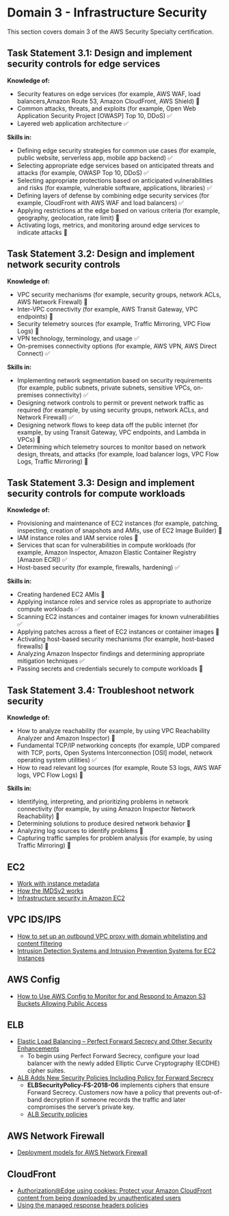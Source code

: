 # Domain 3 - Infrastructure Security

This section covers domain 3 of the AWS Security Specialty certification.

## Task Statement 3.1: Design and implement security controls for edge services

**Knowledge of:**

- Security features on edge services (for example, AWS WAF, load balancers,Amazon Route 53, Amazon CloudFront, AWS Shield) :red_circle:
- Common attacks, threats, and exploits (for example, Open Web Application Security Project [OWASP] Top 10, DDoS) :white_check_mark:
- Layered web application architecture :white_check_mark:

**Skills in:**

- Defining edge security strategies for common use cases (for example, public website, serverless app, mobile app backend) :white_check_mark:
- Selecting appropriate edge services based on anticipated threats and attacks (for example, OWASP Top 10, DDoS) :white_check_mark:
- Selecting appropriate protections based on anticipated vulnerabilities and risks (for example, vulnerable software, applications, libraries) :white_check_mark:
- Defining layers of defense by combining edge security services (for example, CloudFront with AWS WAF and load balancers) :white_check_mark:
- Applying restrictions at the edge based on various criteria (for example, geography, geolocation, rate limit) :large_orange_diamond:
- Activating logs, metrics, and monitoring around edge services to indicate attacks :large_orange_diamond:

## Task Statement 3.2: Design and implement network security controls

**Knowledge of:**

- VPC security mechanisms (for example, security groups, network ACLs, AWS Network Firewall) :large_orange_diamond:
- Inter-VPC connectivity (for example, AWS Transit Gateway, VPC endpoints) :large_orange_diamond:
- Security telemetry sources (for example, Traffic Mirroring, VPC Flow Logs) :large_orange_diamond:
- VPN technology, terminology, and usage :white_check_mark:
- On-premises connectivity options (for example, AWS VPN, AWS Direct Connect) :white_check_mark:

**Skills in:**

- Implementing network segmentation based on security requirements (for example, public subnets, private subnets, sensitive VPCs, on-premises connectivity) :white_check_mark:
- Designing network controls to permit or prevent network traffic as required (for example, by using security groups, network ACLs, and Network Firewall) :white_check_mark:
- Designing network flows to keep data off the public internet (for example, by using Transit Gateway, VPC endpoints, and Lambda in VPCs) :large_orange_diamond:
- Determining which telemetry sources to monitor based on network design, threats, and attacks (for example, load balancer logs, VPC Flow Logs, Traffic Mirroring) :large_orange_diamond:

## Task Statement 3.3: Design and implement security controls for compute workloads

**Knowledge of:**

- Provisioning and maintenance of EC2 instances (for example, patching, inspecting, creation of snapshots and AMIs, use of EC2 Image Builder) :red_circle:
- IAM instance roles and IAM service roles :large_orange_diamond:
- Services that scan for vulnerabilities in compute workloads (for example, Amazon Inspector, Amazon Elastic Container Registry [Amazon ECR]) :white_check_mark:
- Host-based security (for example, firewalls, hardening) :white_check_mark:

**Skills in:**

- Creating hardened EC2 AMIs :red_circle:
- Applying instance roles and service roles as appropriate to authorize compute workloads :white_check_mark:
- Scanning EC2 instances and container images for known vulnerabilities :white_check_mark:
- Applying patches across a fleet of EC2 instances or container images :red_circle:
- Activating host-based security mechanisms (for example, host-based firewalls) :large_orange_diamond:
- Analyzing Amazon Inspector findings and determining appropriate mitigation techniques :white_check_mark:
- Passing secrets and credentials securely to compute workloads :red_circle:

## Task Statement 3.4: Troubleshoot network security

**Knowledge of:**

- How to analyze reachability (for example, by using VPC Reachability Analyzer and Amazon Inspector) :red_circle:
- Fundamental TCP/IP networking concepts (for example, UDP compared with TCP, ports, Open Systems Interconnection [OSI] model, network operating system utilities) :white_check_mark:
- How to read relevant log sources (for example, Route 53 logs, AWS WAF logs, VPC Flow Logs) :large_orange_diamond:

**Skills in:**

- Identifying, interpreting, and prioritizing problems in network connectivity (for example, by using Amazon Inspector Network Reachability) :red_circle:
- Determining solutions to produce desired network behavior :red_circle:
- Analyzing log sources to identify problems :large_orange_diamond:
- Capturing traffic samples for problem analysis (for example, by using Traffic Mirroring) :red_circle:

## EC2

- [Work with instance metadata](https://docs.aws.amazon.com/AWSEC2/latest/WindowsGuide/ExamplePolicies_EC2.html#iam-example-instance-metadata)
- [How the IMDSv2 works](https://docs.aws.amazon.com/AWSEC2/latest/WindowsGuide/instance-metadata-v2-how-it-works.html)
- [Infrastructure security in Amazon EC2](https://docs.aws.amazon.com/AWSEC2/latest/WindowsGuide/infrastructure-security.html   )

## VPC IDS/IPS

- [How to set up an outbound VPC proxy with domain whitelisting and content filtering](https://aws.amazon.com/blogs/security/how-to-set-up-an-outbound-vpc-proxy-with-domain-whitelisting-and-content-filtering/)
- [Intrusion Detection Systems and Intrusion Prevention Systems for EC2 Instances](https://d1.awsstatic.com/Marketplace/scenarios/security/SEC_01_TSB_Final.pdf)

## AWS Config

- [How to Use AWS Config to Monitor for and Respond to Amazon S3 Buckets Allowing Public Access](https://aws.amazon.com/blogs/security/how-to-use-aws-config-to-monitor-for-and-respond-to-amazon-s3-buckets-allowing-public-access/)

## ELB

- [Elastic Load Balancing – Perfect Forward Secrecy and Other Security Enhancements](https://aws.amazon.com/blogs/aws/elastic-load-balancing-perfect-forward-secrecy-and-other-security-enhancements/)
  - To begin using Perfect Forward Secrecy, configure your load balancer with the newly added Elliptic Curve Cryptography (ECDHE) cipher suites.
- [ALB Adds New Security Policies Including Policy for Forward Secrecy](https://aws.amazon.com/about-aws/whats-new/2018/06/application-load-balancer-adds-new-security-policies-including-policy-for-forward-secrecy/)
  - **ELBSecurityPolicy-FS-2018-06** implements ciphers that ensure Forward Secrecy. Customers now have a policy that prevents out-of-band decryption if someone records the traffic and later compromises the server’s private key.
  - [ALB Security policies](https://docs.aws.amazon.com/elasticloadbalancing/latest/application/create-https-listener.html#describe-ssl-policies)

## AWS Network Firewall

- [Deployment models for AWS Network Firewall](https://aws.amazon.com/blogs/networking-and-content-delivery/deployment-models-for-aws-network-firewall/)

## CloudFront

- [Authorization@Edge using cookies: Protect your Amazon CloudFront content from being downloaded by unauthenticated users](https://aws.amazon.com/blogs/networking-and-content-delivery/authorizationedge-using-cookies-protect-your-amazon-cloudfront-content-from-being-downloaded-by-unauthenticated-users/)
- [Using the managed response headers policies](https://docs.aws.amazon.com/AmazonCloudFront/latest/DeveloperGuide/using-managed-response-headers-policies.html#managed-response-headers-policies-security)